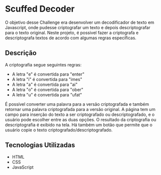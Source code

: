# Scuffed Decoder 

O objetivo desse Challenge era desenvolver um decodificador de texto em Javascript, onde pudesse criptografar um texto e depois descriptografar para o texto original. Neste projeto, é possivel fazer a criptografa e descriptografa textos de acordo com algumas regras específicas.

## Descrição

A criptografia segue seguintes regras:

* A letra "e" é convertida para "enter"
* A letra "i" é convertida para "imes"
* A letra "a" é convertida para "ai"
* A letra "o" é convertida para "ober"
* A letra "u" é convertida para "ufat"

É possível converter uma palavra para a versão criptografada e também retornar uma palavra criptografada para a versão original. A página tem um campo para inserção do texto a ser criptografado ou descriptografado, e o usuário pode escolher entre as duas opções. O resultado da criptografia ou descriptografia é exibido na tela. Há também um botão que permite que o usuário copie o texto criptografado/descriptografado.

## Tecnologias Utilizadas

* HTML
* CSS
* JavaScript


